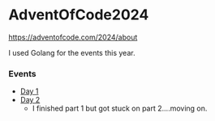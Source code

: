 # AdventOfCode2024

https://adventofcode.com/2024/about

I used Golang for the events this year.

### Events

- [Day 1](https://adventofcode.com/2024/day/1)
- [Day 2](https://adventofcode.com/2024/day/2)
  - I finished part 1 but got stuck on part 2....moving on.
